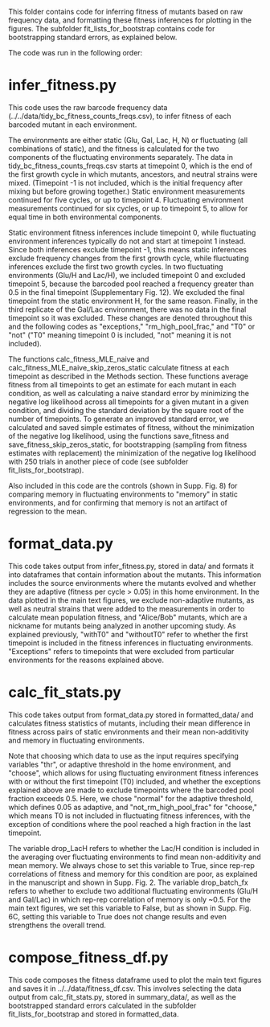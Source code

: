 This folder contains code for inferring fitness of mutants based on raw frequency data, and formatting these fitness inferences for plotting in the figures. The subfolder fit_lists_for_bootstrap contains code for bootstrapping standard errors, as explained below.

The code was run in the following order:

# infer_fitness.py
This code uses the raw barcode frequency data (../../data/tidy_bc_fitness_counts_freqs.csv), to infer fitness of each barcoded mutant in each environment. 

The environments are either static (Glu, Gal, Lac, H, N) or fluctuating (all combinations of static), and the fitness is calculated for the two components of the fluctuating environments separately. The data in tidy_bc_fitness_counts_freqs.csv starts at timepoint 0, which is the end of the first growth cycle in which mutants, ancestors, and neutral strains were mixed. (Timepoint -1 is not included, which is the initial frequency after mixing but before growing together.) Static environment measurements continued for five cycles, or up to timepoint 4. Fluctuating environment measurements continued for six cycles, or up to timepoint 5, to allow for equal time in both environmental components.

Static environment fitness inferences include timepoint 0, while fluctuating environment inferences typically do not and start at timepoint 1 instead. Since both inferences exclude timepoint -1, this means static inferences exclude frequency changes from the first growth cycle, while fluctuating inferences exclude the first two growth cycles. In two fluctuating environments (Glu/H and Lac/H), we included timepoint 0 and excluded timepoint 5, because the barcoded pool reached a frequency greater than 0.5 in the final timepoint (Supplementary Fig. 12). We excluded the final timepoint from the static environment H, for the same reason. Finally, in the third replicate of the Gal/Lac environment, there was no data in the final timepoint so it was excluded. These changes are denoted throughout this and the following codes as "exceptions," "rm_high_pool_frac," and "T0" or "not" ("T0" meaning timepoint 0 is included, "not" meaning it is not included).

The functions calc_fitness_MLE_naive and calc_fitness_MLE_naive_skip_zeros_static calculate fitness at each timepoint as described in the Methods section. These functions average fitness from all timepoints to get an estimate for each mutant in each condition, as well as calculating a naive standard error by minimizing the negative log likelihood across all timepoints for a given mutant in a given condition, and dividing the standard deviation by the square root of the number of timepoints. To generate an improved standard error, we calculated and saved simple estimates of fitness, without the minimization of the negative log likelihood, using the functions save_fitness and save_fitness_skip_zeros_static, for bootstrapping (sampling from fitness estimates with replacement) the minimization of the negative log likelihood with 250 trials in another piece of code (see subfolder fit_lists_for_bootstrap).

Also included in this code are the controls (shown in Supp. Fig. 8) for comparing memory in fluctuating environments to "memory" in static environments, and for confirming that memory is not an artifact of regression to the mean.

# format_data.py
This code takes output from infer_fitness.py, stored in data/ and formats it into dataframes that contain information about the mutants. This information includes the source environments where the mutants evolved and whether they are adaptive (fitness per cycle > 0.05) in this home environment. In the data plotted in the main text figures, we exclude non-adaptive mutants, as well as neutral strains that were added to the measurements in order to calculate mean population fitness, and "Alice/Bob" mutants, which are a nickname for mutants being analyzed in another upcoming study. As explained previously, "withT0" and "withoutT0" refer to whether the first timepoint is included in the fitness inferences in fluctuating environments. "Exceptions" refers to timepoints that were excluded from particular environments for the reasons explained above.

# calc_fit_stats.py
This code takes output from format_data.py stored in formatted_data/ and calculates fitness statistics of mutants, including their mean difference in fitness across pairs of static environments and their mean non-additivity and memory in fluctuating environments. 

Note that choosing which data to use as the input requires specifying variables "thr", or adaptive threshold in the home environment, and "choose", which allows for using fluctuating environment fitness inferences with or without the first timepoint (T0) included, and whether the exceptions explained above are made to exclude timepoints where the barcoded pool fraction exceeds 0.5. Here, we chose "normal" for the adaptive threshold, which defines 0.05 as adaptive, and "not_rm_high_pool_frac" for "choose," which means T0 is not included in fluctuating fitness inferences, with the exception of conditions where the pool reached a high fraction in the last timepoint. 

The variable drop_LacH refers to whether the Lac/H condition is included in the averaging over fluctuating environments to find mean non-additivity and mean memory. We always chose to set this variable to True, since rep-rep correlations of fitness and memory for this condition are poor, as explained in the manuscript and shown in Supp. Fig. 2. The variable drop_batch_fx refers to whether to exclude two additional fluctuating environments (Glu/H and Gal/Lac) in which rep-rep correlation of memory is only ~0.5. For the main text figures, we set this variable to False, but as shown in Supp. Fig. 6C, setting this variable to True does not change results and even strengthens the overall trend.

# compose_fitness_df.py
This code composes the fitness dataframe used to plot the main text figures and saves it in ../../data/fitness_df.csv. This involves selecting the data output from calc_fit_stats.py, stored in summary_data/, as well as the bootstrapped standard errors calculated in the subfolder fit_lists_for_bootstrap and stored in formatted_data.

